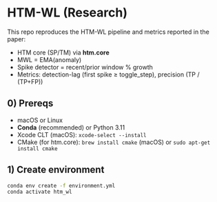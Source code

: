 # HTM-WL (Research)

This repo reproduces the HTM-WL pipeline and metrics reported in the paper:
- HTM core (SP/TM) via **htm.core**
- MWL = EMA(anomaly)
- Spike detector = recent/prior window % growth
- Metrics: detection-lag (first spike ≥ toggle_step), precision (TP / (TP+FP))

## 0) Prereqs

- macOS or Linux
- **Conda** (recommended) or Python 3.11
- Xcode CLT (macOS): `xcode-select --install`
- CMake (for htm.core): `brew install cmake` (macOS) or `sudo apt-get install cmake`

## 1) Create environment

```bash
conda env create -f environment.yml
conda activate htm_wl
